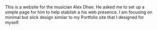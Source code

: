 This is a website for the musician Alex Dhee. He asked me to set up a simple page for him to help stablish a
his web presence. I am focusing on minimal but slick design similar to my Portfolio site that I designed for myself.
